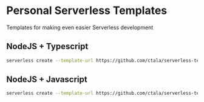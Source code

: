 # Personal Serverless Templates
Templates for making even easier Serverless development

## NodeJS + Typescript

```bash
serverless create --template-url https://github.com/ctala/serverless-templates/tree/master/templates/aws-typescript-nodejs12x --path myService

```

## NodeJS + Javascript

```bash
serverless create --template-url https://github.com/ctala/serverless-templates/tree/master/templates/aws-lambda-nodejs-multi-config-template --path myService
```
